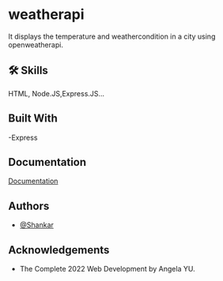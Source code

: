 
# weatherapi

It displays the temperature and weathercondition in a city using openweatherapi.

## 🛠 Skills
HTML, Node.JS,Express.JS...

## Built With
-Express

## Documentation

[Documentation](https://openweathermap.org/)

## Authors

- [@Shankar](https://github.com/shankar55)

## Acknowledgements

 - The Complete 2022 Web Development by Angela YU.

